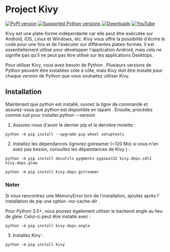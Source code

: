 # Project Kivy

[![PyPI version](https://img.shields.io/pypi/v/kivymd.svg)](https://pypi.org/project/kivymd)
[![Supported Python versions](https://img.shields.io/pypi/pyversions/kivymd.svg)](#Installation)
[![Downloads](https://pepy.tech/badge/kivymd)](https://pepy.tech/project/kivymd)
[![YouTube](https://img.shields.io/static/v1?label=subscribe&logo=youtube&logoColor=ff0000&color=brightgreen&message=4k)](https://www.youtube.com/channel/UCFB47iDhNgB4bBHT7sEj21Q)


Kivy est une plate-forme indépendante car elle peut être exécutée sur Android, IOS, Linux et Windows, etc. Kivy vous offre la possibilité d'écrire le code pour une fois et de l'exécuter sur différentes plates-formes. Il est essentiellement utilisé pour développer l'application Android, mais cela ne signifie pas qu'il ne peut pas être utilisé sur les applications Desktops.


Pour utiliser Kivy, vous avez besoin de Python . Plusieurs versions de Python peuvent être installées côte à côte, mais Kivy doit être installé pour chaque version de Python que vous souhaitez utiliser Kivy.

## Installation

Maintenant que python est installé, ouvrez la ligne de commande et assurez-vous que python est disponible en tapant . Ensuite, procédez comme suit pour installer.python --version

1. Assurez-vous d'avoir le dernier pip et la dernière molette :

```python -m pip install --upgrade pip wheel setuptools```

2. Installez les dépendances (ignorez gstreamer (~120 Mo) si vous n'en avez pas besoin, consultez les dépendances de Kivy ) :

```python -m pip install docutils pygments pypiwin32 kivy.deps.sdl2 kivy.deps.glew```

```python -m pip install kivy.deps.gstreamer```

### Noter

Si vous rencontrez une MemoryError lors de l'installation, ajoutez après l' installation de pip une option –no-cache-dir .

Pour Python 3.5+, vous pouvez également utiliser le backend angle au lieu de glew. Celui-ci peut être installé avec :

```python -m pip install kivy.deps.angle ```

3. Installez Kivy :

```python -m pip install kivy```

